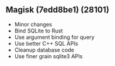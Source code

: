 ## Magisk (7edd8be1) (28101)
- Minor changes
- Bind SQLite to Rust
- Use argument binding for query
- Use better C++ SQL APIs
- Cleanup database code
- Use finer grain sqlite3 APIs
